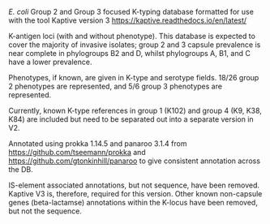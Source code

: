 _E. coli_ Group 2 and Group 3 focused K-typing database formatted for use with the tool Kaptive version 3 https://kaptive.readthedocs.io/en/latest/

K-antigen loci (with and without phenotype). This database is expected to cover the majority of invasive isolates; group 2 and 3 capsule prevalence is near complete in phylogroups B2 and D, whilst phylogroups A, B1, and C have a lower prevalence.

Phenotypes, if known, are given in K-type and serotype fields. 18/26 group 2 phenotypes are represented, and 5/6 group 3 phenotypes are represented.

Currently, known K-type references in group 1 (K102) and group 4 (K9, K38, K84) are included but need to be separated out into a separate version in V2.  

Annotated using prokka 1.14.5 and panaroo 3.1.4 from https://github.com/tseemann/prokka and https://github.com/gtonkinhill/panaroo to give consistent annotation across the DB.

IS-element associated annotations, but not sequence, have been removed. Kaptive V3 is, therefore, required for this version.
Other known non-capsule genes (beta-lactamse) annotations within the K-locus have been removed, but not the sequence.
